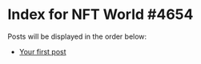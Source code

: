 # Index for NFT World #4654
Posts will be displayed in the order below:

- [Your first post](./001-first.md)

